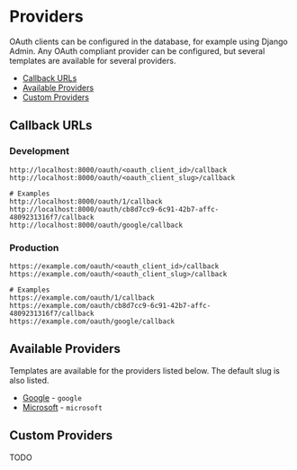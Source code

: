 # Providers

OAuth clients can be configured in the database, for example using Django Admin.
Any OAuth compliant provider can be configured, but several templates are available for several providers.

- [Callback URLs](#callback-urls)
- [Available Providers](#available-providers)
- [Custom Providers](#custom-providers)

## Callback URLs
### Development
```
http://localhost:8000/oauth/<oauth_client_id>/callback
http://localhost:8000/oauth/<oauth_client_slug>/callback

# Examples
http://localhost:8000/oauth/1/callback
http://localhost:8000/oauth/cb8d7cc9-6c91-42b7-affc-4809231316f7/callback
http://localhost:8000/oauth/google/callback
```

### Production
```
https://example.com/oauth/<oauth_client_id>/callback
https://example.com/oauth/<oauth_client_slug>/callback

# Examples
https://example.com/oauth/1/callback
https://example.com/oauth/cb8d7cc9-6c91-42b7-affc-4809231316f7/callback
https://example.com/oauth/google/callback
```

## Available Providers
Templates are available for the providers listed below. The default slug is also listed.

- [Google](https://developers.google.com/identity/openid-connect/openid-connect) - `google`
- [Microsoft](https://learn.microsoft.com/en-us/azure/active-directory/develop/v2-protocols-oidc) - `microsoft`

## Custom Providers
TODO
